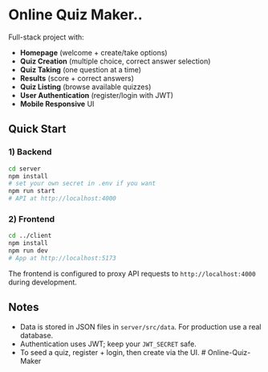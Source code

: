 # Online Quiz Maker..

Full-stack project with:
- **Homepage** (welcome + create/take options)
- **Quiz Creation** (multiple choice, correct answer selection)
- **Quiz Taking** (one question at a time)
- **Results** (score + correct answers)
- **Quiz Listing** (browse available quizzes)
- **User Authentication** (register/login with JWT)
- **Mobile Responsive** UI

## Quick Start

### 1) Backend
```bash
cd server
npm install
# set your own secret in .env if you want
npm run start
# API at http://localhost:4000
```

### 2) Frontend
```bash
cd ../client
npm install
npm run dev
# App at http://localhost:5173
```

The frontend is configured to proxy API requests to `http://localhost:4000` during development.

## Notes
- Data is stored in JSON files in `server/src/data`. For production use a real database.
- Authentication uses JWT; keep your `JWT_SECRET` safe.
- To seed a quiz, register + login, then create via the UI.
#   O n l i n e - Q u i z - M a k e r 
 
 
